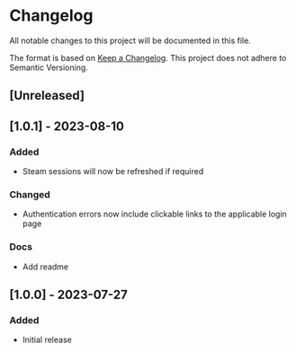 # Changelog

All notable changes to this project will be documented in this file.

The format is based on [Keep a Changelog](https://keepachangelog.com/en/1.1.0/).
This project does not adhere to Semantic Versioning.

## [Unreleased]

## [1.0.1] - 2023-08-10
### Added
* Steam sessions will now be refreshed if required

### Changed
* Authentication errors now include clickable links to the applicable login page

### Docs
* Add readme

## [1.0.0] - 2023-07-27
### Added
* Initial release
